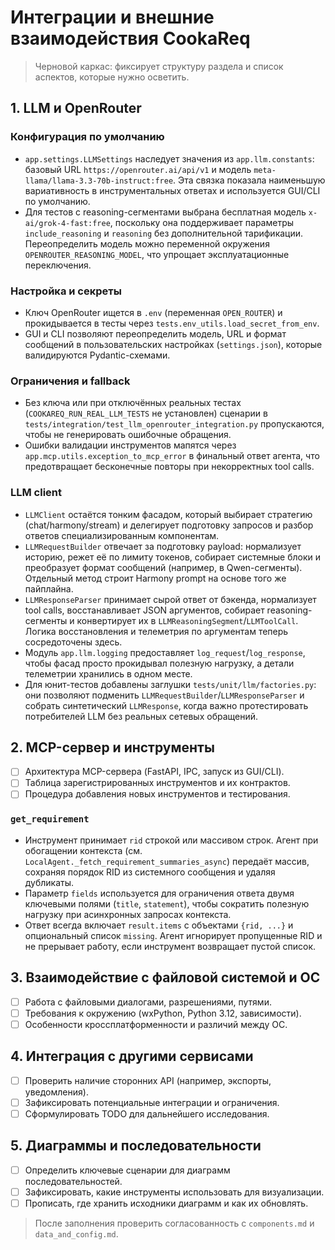 # Интеграции и внешние взаимодействия CookaReq

> Черновой каркас: фиксирует структуру раздела и список аспектов, которые нужно осветить.

## 1. LLM и OpenRouter

### Конфигурация по умолчанию
- `app.settings.LLMSettings` наследует значения из `app.llm.constants`: базовый URL `https://openrouter.ai/api/v1` и модель `meta-llama/llama-3.3-70b-instruct:free`. Эта связка показала наименьшую вариативность в инструментальных ответах и используется GUI/CLI по умолчанию.
- Для тестов с reasoning-сегментами выбрана бесплатная модель `x-ai/grok-4-fast:free`, поскольку она поддерживает параметры `include_reasoning` и `reasoning` без дополнительной тарификации. Переопределить модель можно переменной окружения `OPENROUTER_REASONING_MODEL`, что упрощает эксплуатационные переключения.

### Настройка и секреты
- Ключ OpenRouter ищется в `.env` (переменная `OPEN_ROUTER`) и прокидывается в тесты через `tests.env_utils.load_secret_from_env`.
- GUI и CLI позволяют переопределить модель, URL и формат сообщений в пользовательских настройках (`settings.json`), которые валидируются Pydantic-схемами.

### Ограничения и fallback
- Без ключа или при отключённых реальных тестах (`COOKAREQ_RUN_REAL_LLM_TESTS` не установлен) сценарии в `tests/integration/test_llm_openrouter_integration.py` пропускаются, чтобы не генерировать ошибочные обращения.
- Ошибки валидации инструментов мапятся через `app.mcp.utils.exception_to_mcp_error` в финальный ответ агента, что предотвращает бесконечные повторы при некорректных tool calls.

### LLM client
- `LLMClient` остаётся тонким фасадом, который выбирает стратегию (chat/harmony/stream) и делегирует подготовку запросов и разбор ответов специализированным компонентам.
- `LLMRequestBuilder` отвечает за подготовку payload: нормализует историю, режет её по лимиту токенов, собирает системные блоки и преобразует формат сообщений (например, в Qwen-сегменты). Отдельный метод строит Harmony prompt на основе того же пайплайна.
- `LLMResponseParser` принимает сырой ответ от бэкенда, нормализует tool calls, восстанавливает JSON аргументов, собирает reasoning-сегменты и конвертирует их в `LLMReasoningSegment`/`LLMToolCall`. Логика восстановления и телеметрия по аргументам теперь сосредоточены здесь.
- Модуль `app.llm.logging` предоставляет `log_request`/`log_response`, чтобы фасад просто прокидывал полезную нагрузку, а детали телеметрии хранились в одном месте.
- Для юнит-тестов добавлены заглушки `tests/unit/llm/factories.py`: они позволяют подменить `LLMRequestBuilder`/`LLMResponseParser` и собрать синтетический `LLMResponse`, когда важно протестировать потребителей LLM без реальных сетевых обращений.

## 2. MCP-сервер и инструменты
- [ ] Архитектура MCP-сервера (FastAPI, IPC, запуск из GUI/CLI).
- [ ] Таблица зарегистрированных инструментов и их контрактов.
- [ ] Процедура добавления новых инструментов и тестирования.

### `get_requirement`

- Инструмент принимает `rid` строкой или массивом строк. Агент при обогащении
  контекста (см. `LocalAgent._fetch_requirement_summaries_async`) передаёт
  массив, сохраняя порядок RID из системного сообщения и удаляя дубликаты.
- Параметр `fields` используется для ограничения ответа двумя ключевыми
  полями (`title`, `statement`), чтобы сократить полезную нагрузку при
  асинхронных запросах контекста.
- Ответ всегда включает `result.items` с объектами `{rid, ...}` и опциональный
  список `missing`. Агент игнорирует пропущенные RID и не прерывает работу,
  если инструмент возвращает пустой список.

## 3. Взаимодействие с файловой системой и ОС
- [ ] Работа с файловыми диалогами, разрешениями, путями.
- [ ] Требования к окружению (wxPython, Python 3.12, зависимости).
- [ ] Особенности кроссплатформенности и различий между ОС.

## 4. Интеграция с другими сервисами
- [ ] Проверить наличие сторонних API (например, экспорты, уведомления).
- [ ] Зафиксировать потенциальные интеграции и ограничения.
- [ ] Сформулировать TODO для дальнейшего исследования.

## 5. Диаграммы и последовательности
- [ ] Определить ключевые сценарии для диаграмм последовательностей.
- [ ] Зафиксировать, какие инструменты использовать для визуализации.
- [ ] Прописать, где хранить исходники диаграмм и как их обновлять.

> После заполнения проверить согласованность с `components.md` и `data_and_config.md`.
